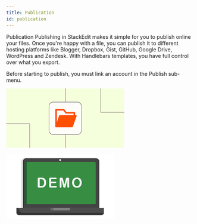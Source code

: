 ```yaml
---
title: Publication
id: publication
---
```

Publication
Publishing in StackEdit makes it simple for you to publish online your files. Once you're happy with a file, you can publish it to different hosting platforms like Blogger, Dropbox, Gist, GitHub, Google Drive, WordPress and Zendesk. With Handlebars templates, you have full control over what you export.

Before starting to publish, you must link an account in the Publish sub-menu.

![image](image/files.png)

![download](../assets/images/download.png)
